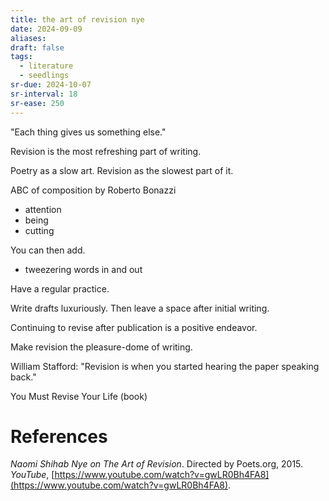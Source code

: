 ```yaml
---
title: the art of revision nye
date: 2024-09-09
aliases: 
draft: false
tags:
  - literature
  - seedlings
sr-due: 2024-10-07
sr-interval: 18
sr-ease: 250
---
```

"Each thing gives us something else."

Revision is the most refreshing part of writing.

Poetry as a slow art.
Revision as the slowest part of it.

ABC of composition by Roberto Bonazzi
- attention
- being
- cutting

You can then add.
- tweezering words in and out

Have a regular practice.

Write drafts luxuriously.
Then leave a space after initial writing.

Continuing to revise after publication is a positive endeavor.

Make revision the pleasure-dome of writing.

William Stafford: "Revision is when you started hearing the paper speaking back."

You Must Revise Your Life (book)

# References

_Naomi Shihab Nye on The Art of Revision_. Directed by Poets.org, 2015. _YouTube_, [https://www.youtube.com/watch?v=gwLR0Bh4FA8](https://www.youtube.com/watch?v=gwLR0Bh4FA8).